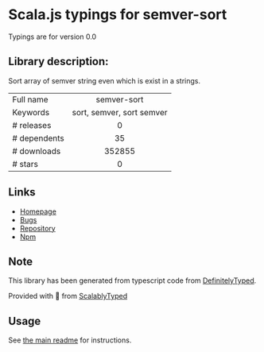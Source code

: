 
# Scala.js typings for semver-sort

Typings are for version 0.0

## Library description:
Sort array of semver string even which is exist in a strings.

|                    |                 |
| ------------------ | :-------------: |
| Full name          | semver-sort |
| Keywords           | sort, semver, sort semver |
| # releases         | 0 |
| # dependents       | 35 |
| # downloads        | 352855 |
| # stars            | 0 |

## Links
- [Homepage](https://github.com/ragingwind/semver-sort#readme)
- [Bugs](https://github.com/ragingwind/semver-sort/issues)
- [Repository](https://github.com/ragingwind/semver-sort)
- [Npm](https://www.npmjs.com/package/semver-sort)
    


## Note
This library has been generated from typescript code from [DefinitelyTyped](https://definitelytyped.org).

Provided with :purple_heart: from [ScalablyTyped](https://github.com/oyvindberg/ScalablyTyped)

## Usage
See [the main readme](../../readme.md) for instructions.


